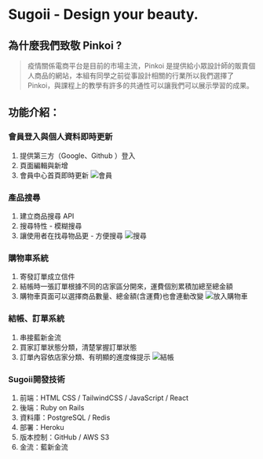 # Sugoii - Design your beauty.
## 為什麼我們致敬 Pinkoi ?
> 疫情關係電商平台是目前的市場主流，Pinkoi 是提供給小眾設計師的販賣個人商品的網站，本組有同學之前從事設計相關的行業所以我們選擇了 Pinkoi，與課程上的教學有許多的共通性可以讓我們可以展示學習的成果。
## 功能介紹：

### 會員登入與個人資料即時更新
1. 提供第三方（Google、Github ）登入
2. 頁面編輯與新增
3. 會員中心首頁即時更新
![會員](https://user-images.githubusercontent.com/86469302/135702337-f07f93df-520d-4092-99ee-784b871a2ac0.gif)

### 產品搜尋
1. 建立商品搜尋 API
2. 搜尋特性 - 模糊搜尋 
3. 讓使用者在找尋物品更 - 方便搜尋
![搜尋](https://user-images.githubusercontent.com/86469302/135702373-dc821de7-0393-470f-a2fe-349fa7883439.gif)

### 購物車系統
1. 寄發訂單成立信件
2. 結帳時一張訂單根據不同的店家區分開來，運費個別累積加總至總金額 
3. 購物車頁面可以選擇商品數量、總金額(含運費)也會連動改變
![放入購物車](https://user-images.githubusercontent.com/86469302/135702389-e2599bf2-447c-46fc-9cdd-c536ef136c8e.gif)

### 結帳、訂單系統
1. 串接藍新金流
2. 買家訂單狀態分類，清楚掌握訂單狀態 
3. 訂單內容依店家分類、有明顯的進度條提示
![結帳](https://user-images.githubusercontent.com/86469302/135702428-8a88a8f9-6b6c-463c-96c7-4f9babf9d1bc.gif)

### Sugoii開發技術
1. 前端：HTML CSS /  TailwindCSS / JavaScript / React
2. 後端：Ruby on Rails 
3. 資料庫：PostgreSQL / Redis
4. 部署：Heroku
5. 版本控制：GitHub / AWS S3
6. 金流：藍新金流
